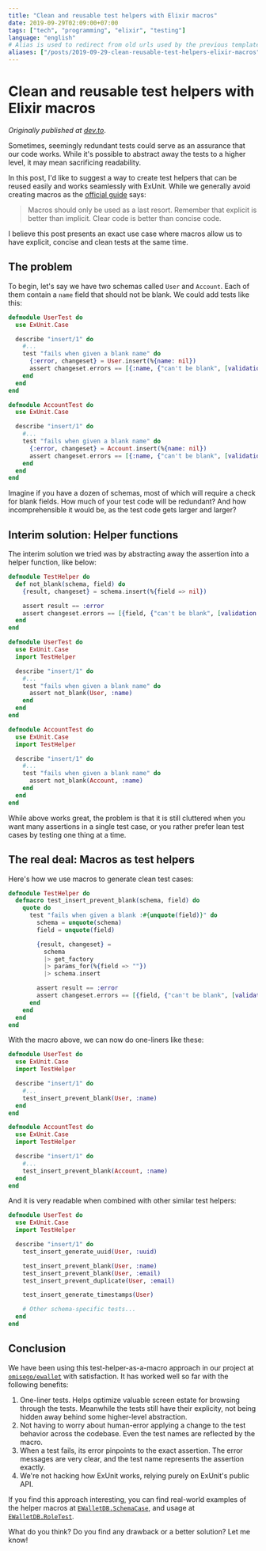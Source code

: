 ```yaml
---
title: "Clean and reusable test helpers with Elixir macros"
date: 2019-09-29T02:09:00+07:00
tags: ["tech", "programming", "elixir", "testing"]
language: "english"
# Alias is used to redirect from old urls used by the previous template
aliases: ["/posts/2019-09-29-clean-reusable-test-helpers-elixir-macros"]
---
```


# Clean and reusable test helpers with Elixir macros

_Originally published at [dev.to](https://dev.to/unnawut/clean-and-reusable-test-helpers-with-elixir-macros-26e5)_.

Sometimes, seemingly redundant tests could serve as an assurance that our code works. While it's possible to abstract away the tests to a higher level, it may mean sacrificing readability.

In this post, I'd like to suggest a way to create test helpers that can be reused easily and works seamlessly with ExUnit. While we generally avoid creating macros as the [official guide](https://elixir-lang.org/getting-started/meta/macros.html) says:

> Macros should only be used as a last resort. Remember that explicit is better than implicit. Clear code is better than concise code.

I believe this post presents an exact use case where macros allow us to have explicit, concise and clean tests at the same time.

## The problem

To begin, let's say we have two schemas called `User` and `Account`. Each of them contain a `name` field that should not be blank. We could add tests like this:

```elixir
defmodule UserTest do
  use ExUnit.Case

  describe "insert/1" do
    #...
    test "fails when given a blank name" do
      {:error, changeset} = User.insert(%{name: nil})
      assert changeset.errors == [{:name, {"can't be blank", [validation: :required]}}]
    end
  end
end

defmodule AccountTest do
  use ExUnit.Case

  describe "insert/1" do
    #...
    test "fails when given a blank name" do
      {:error, changeset} = Account.insert(%{name: nil})
      assert changeset.errors == [{:name, {"can't be blank", [validation: :required]}}]
    end
  end
end
```

Imagine if you have a dozen of schemas, most of which will require a check for blank fields. How much of your test code will be redundant? And how incomprehensible it would be, as the test code gets larger and larger?

## Interim solution: Helper functions

The interim solution we tried was by abstracting away the assertion into a helper function, like below:

```elixir
defmodule TestHelper do
  def not_blank(schema, field) do
    {result, changeset} = schema.insert(%{field => nil})

    assert result == :error
    assert changeset.errors == [{field, {"can't be blank", [validation: :required]}}]
  end
end

defmodule UserTest do
  use ExUnit.Case
  import TestHelper

  describe "insert/1" do
    #...
    test "fails when given a blank name" do
      assert not_blank(User, :name)
    end
  end
end

defmodule AccountTest do
  use ExUnit.Case
  import TestHelper

  describe "insert/1" do
    #...
    test "fails when given a blank name" do
      assert not_blank(Account, :name)
    end
  end
end
```

While above works great, the problem is that it is still cluttered when you want many assertions in a single test case, or you rather prefer lean test cases by testing one thing at a time.

## The real deal: Macros as test helpers

Here's how we use macros to generate clean test cases:

```elixir
defmodule TestHelper do
  defmacro test_insert_prevent_blank(schema, field) do
    quote do
      test "fails when given a blank :#{unquote(field)}" do
        schema = unquote(schema)
        field = unquote(field)

        {result, changeset} =
          schema
          |> get_factory
          |> params_for(%{field => ""})
          |> schema.insert

        assert result == :error
        assert changeset.errors == [{field, {"can't be blank", [validation: :required]}}]
      end
    end
  end
end
```

With the macro above, we can now do one-liners like these:

```elixir
defmodule UserTest do
  use ExUnit.Case
  import TestHelper

  describe "insert/1" do
    #...
    test_insert_prevent_blank(User, :name)
  end
end

defmodule AccountTest do
  use ExUnit.Case
  import TestHelper

  describe "insert/1" do
    #...
    test_insert_prevent_blank(Account, :name)
  end
end
```

And it is very readable when combined with other similar test helpers:

```elixir
defmodule UserTest do
  use ExUnit.Case
  import TestHelper

  describe "insert/1" do
    test_insert_generate_uuid(User, :uuid)

    test_insert_prevent_blank(User, :name)
    test_insert_prevent_blank(User, :email)
    test_insert_prevent_duplicate(User, :email)

    test_insert_generate_timestamps(User)

    # Other schema-specific tests...
  end
end
```

## Conclusion

We have been using this test-helper-as-a-macro approach in our project at [`omisego/ewallet`](https://github.com/omisego/ewallet) with satisfaction. It has worked well so far with the following benefits:

1. One-liner tests. Helps optimize valuable screen estate for browsing through the tests. Meanwhile the tests still have their explicity, not being hidden away behind some higher-level abstraction.
2. Not having to worry about human-error applying a change to the test behavior across the codebase. Even the test names are reflected by the macro.
3. When a test fails, its error pinpoints to the exact assertion. The error messages are very clear, and the test name represents the assertion exactly.
4. We're not hacking how ExUnit works, relying purely on ExUnit's public API.

If you find this approach interesting, you can find real-world examples of the helper macros at [`EWalletDB.SchemaCase`](https://github.com/omisego/ewallet/blob/master/apps/ewallet_db/test/support/schema_case.ex), and usage at [`EWalletDB.RoleTest`](https://github.com/omisego/ewallet/blob/master/apps/ewallet_db/test/ewallet_db/role_test.exs).

What do you think? Do you find any drawback or a better solution? Let me know!

